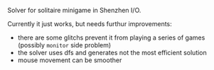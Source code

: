 Solver for solitaire minigame in Shenzhen I/O.

Currently it just works, but needs furthur improvements:

- there are some glitchs prevent it from playing a series of games (possibly `monitor` side problem)
- the solver uses dfs and generates not the most efficient solution
- mouse movement can be smoother
